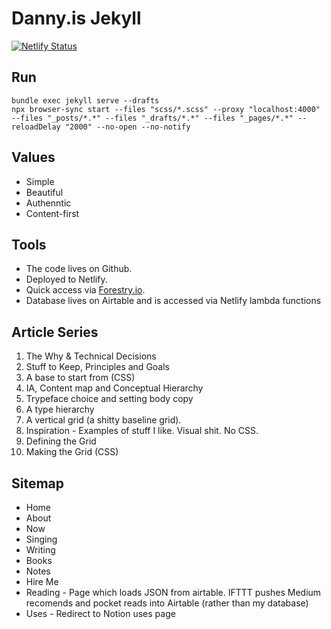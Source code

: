 ---
---

# Danny.is Jekyll

[![Netlify Status](https://api.netlify.com/api/v1/badges/591407d0-3299-4d9f-a929-495f4725de39/deploy-status)](https://app.netlify.com/sites/dannyis/deploys)

## Run

```shell
bundle exec jekyll serve --drafts
npx browser-sync start --files "scss/*.scss" --proxy "localhost:4000" --files "_posts/*.*" --files "_drafts/*.*" --files "_pages/*.*" --reloadDelay "2000" --no-open --no-notify
```

## Values

- Simple
- Beautiful
- Authenntic
- Content-first

## Tools

- The code lives on Github.
- Deployed to Netlify.
- Quick access via [Forestry.io](forestry.io).
- Database lives on Airtable and is accessed via Netlify lambda functions

## Article Series

1. The Why & Technical Decisions
1. Stuff to Keep, Principles and Goals
1. A base to start from (CSS)
1. IA, Content map and Conceptual Hierarchy
1. Trypeface choice and setting body copy
1. A type hierarchy
1. A vertical grid (a shitty baseline grid).
1. Inspiration - Examples of stuff I like. Visual shit. No CSS.
1. Defining the Grid
1. Making the Grid (CSS)

## Sitemap

- Home
- About
- Now
- Singing
- Writing
- Books
- Notes
- Hire Me
- Reading - Page which loads JSON from airtable. IFTTT pushes Medium recomends and pocket reads into Airtable (rather than my database)
- Uses - Redirect to Notion uses page
